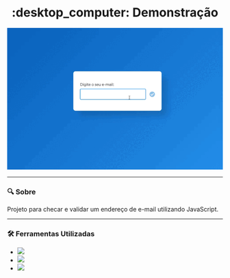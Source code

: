 <h1 align="center"> :desktop_computer: Demonstração </h1>

<div  align= "center">
<img src="demo.gif">
</div>

***
### :mag: Sobre <br>
Projeto para checar e validar um endereço de e-mail utilizando JavaScript.
***
### :hammer_and_wrench: Ferramentas Utilizadas <br>
- <img height="25" src="https://img.shields.io/badge/HTML5-E34F26?style=for-the-badge&logo=html5&logoColor=white">
- <img heigth="30" src="https://img.shields.io/badge/CSS3-1572B6?style=for-the-badge&logo=css3&logoColor=white">
- <img heigth="30" src="https://img.shields.io/badge/JavaScript-F7DF1E?style=for-the-badge&logo=javascript&logoColor=black">
